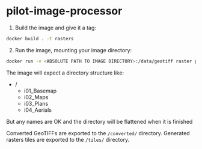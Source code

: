 # pilot-image-processor

1. Build the image and give it a tag:
```sh
docker build . -t rasters
```

2. Run the image, mounting your image directory:
```sh
docker run -v <ABSOLUTE PATH TO IMAGE DIRECTORY>:/data/geotiff raster python3 prep_rasters.py
```

The image will expect a directory structure like:

- /
  - i01_Basemap
  - i02_Maps
  - i03_Plans
  - i04_Aerials

But any names are OK and the directory will be flattened when it is finished

Converted GeoTIFFs are exported to the `/converted/` directory. Generated rasters tiles are exported to the `/tiles/` directory.